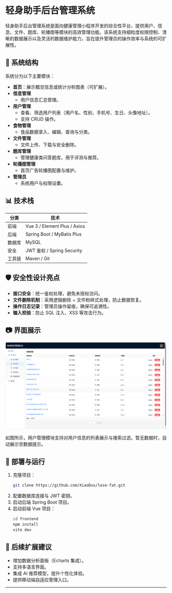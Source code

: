 # 轻身助手后台管理系统

轻身助手后台管理系统是面向健康管理小程序开发的综合性平台，提供用户、信息、文件、题库、轮播图等模块的高效管理功能。该系统支持细粒度权限控制、清晰的数据展示以及灵活的数据维护能力，旨在提升管理员的操作效率与系统的可扩展性。

## 🧱 系统结构

系统分为以下主要模块：

- **首页**：展示概览信息或统计分析图表（可扩展）。
- **信息管理**
  - 用户信息汇总管理。
- **用户管理**
  - 查看、筛选用户列表（用户名、性别、手机号、生日、头像地址）。
  - 支持 CRUD 操作。
- **食物管理**
  - 食品数据录入、编辑、查询与分类。
- **文件管理**
  - 文件上传、下载与安全删除。
- **题库管理**
  - 管理健康类问答题库，用于评测与推荐。
- **轮播图管理**
  - 首页广告轮播图配置与维护。
- **管理员**
  - 系统用户与权限设置。

## 📊 技术栈

| 分类 | 技术 |
|------|------|
| 前端 | Vue 3 / Element Plus / Axios |
| 后端 | Spring Boot / MyBatis Plus |
| 数据库 | MySQL |
| 安全 | JWT 鉴权 / Spring Security |
| 工具链 | Maven / Git |

## 🛡️ 安全性设计亮点

- **接口安全**：统一鉴权处理，避免未授权访问。
- **文件删除机制**：采用逻辑删除 + 文件粉碎式处理，防止数据恢复。
- **操作日志记录**：管理员操作留痕，确保可追溯性。
- **输入校验**：防止 SQL 注入、XSS 等攻击行为。

## 📷 界面展示

![用户管理模块界面](./image.png)

如图所示，用户管理模块支持对用户信息的列表展示与搜索过滤。暂无数据时，自动展示空数据提示。

## 🚀 部署与运行

1. 克隆项目：
   ```bash
   git clone https://github.com/XiaoDus/lose-fat.git
   ```
2. 配置数据库连接与 JWT 密钥。
3. 启动后端 Spring Boot 项目。
4. 启动前端 Vue 项目：
   ```bash
   cd frontend
   npm install
   vite dev
   ```

## 📌 后续扩展建议

- 增加数据分析面板（Echarts 集成）。
- 支持多语言界面。
- 集成 AI 推荐模型，提升个性化体验。
- 提供移动端自适应管理入口。

---

